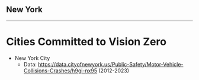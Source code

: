 ## New York
---
# Cities Committed to Vision Zero
- New York City
  - Data: https://data.cityofnewyork.us/Public-Safety/Motor-Vehicle-Collisions-Crashes/h9gi-nx95 (2012-2023)
  
